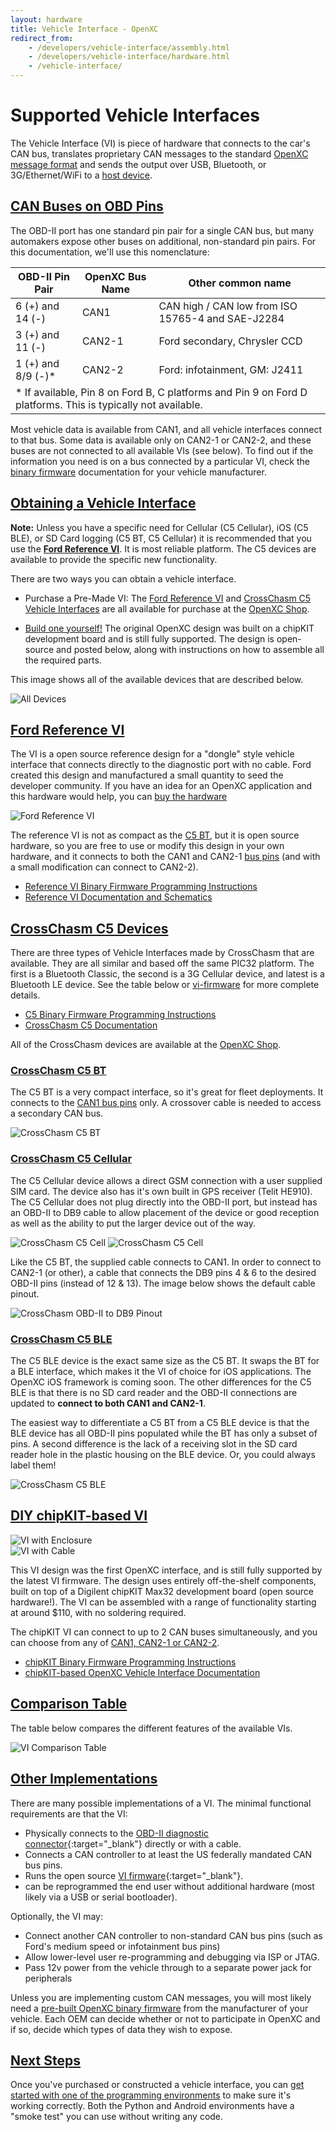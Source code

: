 ```yaml
---
layout: hardware
title: Vehicle Interface - OpenXC
redirect_from:
    - /developers/vehicle-interface/assembly.html
    - /developers/vehicle-interface/hardware.html
    - /vehicle-interface/
---
```


<div class="page-header">
    <h1>Supported Vehicle Interfaces</h1>
</div>

The Vehicle Interface (VI) is piece of hardware that connects
to the car's CAN bus, translates proprietary CAN messages to the standard
[OpenXC message format][output-format] and sends the output over USB, Bluetooth,
or 3G/Ethernet/WiFi to a [host device][].

<h2 class="anchored" id="obd-pins"><a href="#obd-pins">CAN Buses on OBD Pins</a></h2>

The OBD-II port has one standard pin pair for a single CAN bus, but many
automakers expose other buses on additional, non-standard pin pairs. For this
documentation, we'll use this nomenclature:

<div class="well">
<table cellpadding="5">
<thead>
<tr><th>OBD-II Pin Pair</th><th>OpenXC Bus Name</th><th>Other common name</th></tr>
</thead>
<tbody>
<tr>
    <td>6 (+) and 14 (-)</td>
    <td>CAN1</td>
    <td>CAN high / CAN low from ISO 15765-4 and SAE-J2284</td>
</tr>
<tr>
    <td>3 (+) and 11 (-)</td>
    <td>CAN2-1</td>
    <td>Ford secondary, Chrysler CCD</td>
</tr>
<tr>
    <td>1 (+) and 8/9 (-)*</td>
    <td>CAN2-2</td>
    <td>Ford: infotainment, GM: J2411</td>
</tr>
<tr>
    <td colspan="3">* If available, Pin 8 on Ford B, C platforms and Pin 9 on Ford D platforms. This is typically not available. </td>
</tr>
</tbody>
</table>
</div>

Most vehicle data is available from CAN1, and all vehicle interfaces connect
to that bus. Some data is available only on CAN2-1 or CAN2-2, and
these buses are not connected to all available VIs (see below). To find out
if the information you need is on a bus connected by a particular VI, check the
[binary firmware](/vehicle-interface/firmware.html) documentation for your
vehicle manufacturer.

<h2 class="anchored" id="obtaining-a-vehicle-interface"><a href="#obtaining-a-vehicle-interface">Obtaining a Vehicle Interface</a></h2>

<div class="alert alert-danger">
<strong>Note:</strong> Unless you have a specific need for Cellular (C5 Cellular), iOS (C5 BLE), or SD Card logging (C5 BT, C5 Cellular)
it is recommended that you use the <a href="#ford-reference-design"><strong>Ford Reference VI</strong></a>. It is most reliable platform. 
The C5 devices are available to provide the specific new functionality. 
</div>

There are two ways you can obtain a vehicle interface.

* Purchase a Pre-Made VI: The <a href="#ford-reference-design">Ford Reference VI</a>
and <a href="#crosschasm">CrossChasm C5 Vehicle Interfaces</a> are all available for purchase
at the [OpenXC Shop](http://shop.openxcplatform.com/).

* <a href="#diy-chipkit">Build one yourself!</a> The original OpenXC design
was built on a chipKIT development board and is still fully supported. The
design is open-source and posted below, along with instructions on how to assemble
all the required parts.

This image shows all of the available devices that are described below.

![All Devices](/images/all-devices.jpg)

<h2 class="anchored" id="ford-reference-design"><a href="#ford-reference-design">Ford Reference VI</a></h2>

The VI is a open source reference design for a "dongle" style vehicle interface
that connects directly to the diagnostic port with no cable. Ford created this
design and manufactured a small quantity to seed the developer community. If you
have an idea for an OpenXC application and this hardware would help,
you can [buy the hardware](http://shop.openxcplatform.com)

![Ford Reference VI](/images/ref-vi-new.jpg)

The reference VI is not as compact as the [C5 BT](#crosschasm), but it is open
source hardware, so you are free to use or modify this design in your own
hardware, and it connects to both the CAN1 and CAN2-1 [bus pins](#obd-pins) (and
with a small modification can connect to CAN2-2).

* [Reference VI Binary Firmware Programming
  Instructions](http://vi.openxcplatform.com/firmware/programming/usb.html)
* [Reference VI Documentation and Schematics](http://vi.openxcplatform.com/)

<h2 class="anchored" id="crosschasm"><a href="#crosschasm">CrossChasm C5 Devices</a></h2>

There are three types of Vehicle Interfaces made by CrossChasm that are available. They
are all similar and based off the same PIC32 platform. The first is a Bluetooth
Classic, the second is a 3G Cellular device, and latest is a Bluetooth LE device. See
the table below or 
[vi-firmware](http://vi-firmware.openxcplatform.com/en/master/platforms/crosschasm-c5.html)
for more complete details.

* [C5 Binary Firmware Programming Instructions](http://vi-firmware.openxcplatform.com/en/master/_static/QuickStart%20guide%20to%20using%20C5%20Hardware%20and%20OpenXC.pdf)
* [CrossChasm C5 Documentation](http://vi-firmware.openxcplatform.com/en/latest/platforms/crosschasm-c5.html)

All of the CrossChasm devices are available at the 
[OpenXC Shop](http://shop.openxcplatform.com).

<h3 class="anchored" id="crosschasm-c5-bt"><a href="#crosschasm-c5-bt">CrossChasm C5 BT</a></h3>

The C5 BT is a very compact interface, so it's great for fleet deployments. It
connects to the [CAN1 bus pins](#obd-pins) only. A crossover
cable is needed to access a secondary CAN bus.

![CrossChasm C5 BT](/images/c5-bt.jpg)

<h3 class="anchored" id="crosschasm-c5-cellular"><a href="#crosschasm-c5-cellular">CrossChasm C5 Cellular</a></h3>

The C5 Cellular device allows a direct GSM connection with a user supplied SIM card. The 
device also has it's own built in GPS receiver (Telit HE910). The C5 Cellular does not 
plug directly into the OBD-II port, but instead has an OBD-II to DB9 cable to allow 
placement of the device  or good reception as well as the ability to put the larger 
device out of the way.

![CrossChasm C5 Cell](/images/c5cell-top.jpg)
![CrossChasm C5 Cell](/images/c5cell-side.jpg)
<!--![CrossChasm C5 Cell](/images/c5cell-antenna.jpg)-->

Like the C5 BT, the supplied cable connects to CAN1. In order to connect to CAN2-1 (or
other), a cable that connects the DB9 pins 4 & 6 to the desired OBD-II pins 
(instead of 12 & 13). The image below shows the default cable pinout.

![CrossChasm OBD-II to DB9 Pinout ](/images/crosschasm-obd2-db9-pinout.png)

<h3 class="anchored" id="crosschasm-c5-ble"><a href="#crosschasm-c5-ble">CrossChasm C5 BLE</a></h3>

The C5 BLE device is the exact same size as the C5 BT. It swaps the BT for a BLE interface,
which makes it the VI of choice for iOS applications. The OpenXC iOS framework is coming soon.
The other differences for the C5 BLE is that there is no SD card reader and the OBD-II 
connections are updated to **connect to both CAN1 and CAN2-1**.

The easiest way to differentiate a C5 BT from a C5 BLE device is that the BLE device has all
OBD-II pins populated while the BT has only a subset of pins. A second difference is the lack
of a receiving slot in the SD card reader hole in the plastic housing on the BLE device. Or, you
could always label them!

![CrossChasm C5 BLE](/images/c5-ble-pins.jpg)

<h2 class="anchored" id="diy-chipkit"><a href="#diy-chipkit">DIY chipKIT-based VI</a></h2>

<div class="row">
    <div class="col-md-4">
        <img class="img-responsive" title="VI with Enclosure"
            alt="VI with Enclosure" src="/images/cantranslator-boxed-vertical.jpg"/>
    </div>
    <div class="col-md-4">
        <img class="img-responsive" title="VI with Cable"
            alt="VI with Cable" src="/images/cantranslator-with-plug.jpg"/>
    </div>
</div>

This VI design was the first OpenXC interface, and is still fully supported by
the latest VI firmware. The design uses entirely off-the-shelf
components, built on top of a Digilent chipKIT Max32 development board (open
source hardware!). The VI can be assembled with a range of functionality
starting at around $110, with no soldering required.

The chipKIT VI can connect to up to 2 CAN buses simultaneously, and you can
choose from any of [CAN1, CAN2-1 or CAN2-2](#obd-pins).

* [chipKIT Binary Firmware Programming
  Instructions](http://chipkit-vi.openxcplatform.com/firmware/programming.html)
* [chipKIT-based OpenXC Vehicle Interface Documentation](http://chipkit-vi.openxcplatform.com/)

<h2 class="anchored" id="comparison-table"><a href="#comparison-table">Comparison Table</a></h2>

The table below compares the different features of the available VIs. 

![VI Comparison Table](/images/vi-comp-table.png)

<h2 class="anchored" id="other-implementations"><a href="#other-implementations">Other Implementations</a></h2>

There are many possible implementations of a VI. The minimal functional
requirements are that the VI:

* Physically connects to the [OBD-II diagnostic
  connector](http://en.wikipedia.org/wiki/On-board_diagnostics#OBD-II_diagnostic_connector){:target="_blank"}
  directly or with a cable.
* Connects a CAN controller to at least the US federally mandated CAN bus pins.
* Runs the open source [VI firmware](https://github.com/openxc/vi-firmware){:target="_blank"}.
* can be reprogrammed the end user without additional hardware (most likely via
  a USB or serial bootloader).

Optionally, the VI may:

* Connect another CAN controller to non-standard CAN bus pins (such as Ford's medium
  speed or infotainment bus pins)
* Allow lower-level user re-programming and debugging via ISP or JTAG.
* Pass 12v power from the vehicle through to a separate power jack for
  peripherals

Unless you are implementing custom CAN messages, you will most likely need a
[pre-built OpenXC binary firmware](/vehicle-interface/firmware.html) from the
manufacturer of your vehicle. Each OEM can decide whether or not to participate
in OpenXC and if so, decide which types of data they wish to expose.

<div class="page-header">
<h2 class="anchored" id="next-steps"><a href="#next-steps">Next Steps</a></h2>
</div>

Once you've purchased or constructed a vehicle interface, you can [get started
with one of the programming environments](/getting-started/index.html) to make
sure it's working correctly. Both the Python and Android environments have a
"smoke test" you can use without writing any code.

[output-format]: https://github.com/openxc/openxc-message-format
[host device]: /host-devices/hardware.html
[can]: http://en.wikipedia.org/wiki/CAN_bus
[obd2]: http://en.wikipedia.org/wiki/On-board_diagnostics
